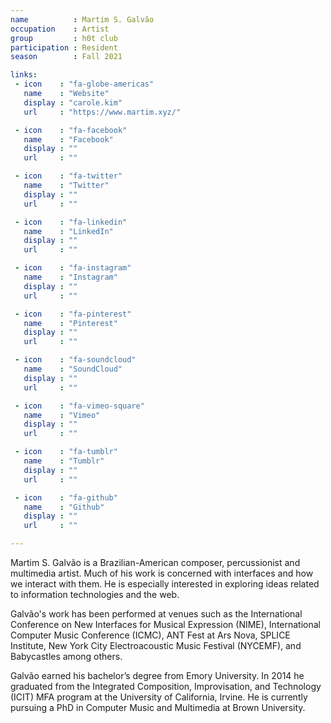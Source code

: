 ```yaml
---
name          : Martim S. Galvão
occupation    : Artist
group         : h0t club
participation : Resident
season        : Fall 2021

links:
 - icon    : "fa-globe-americas"
   name    : "Website"
   display : "carole.kim"
   url     : "https://www.martim.xyz/"

 - icon    : "fa-facebook"
   name    : "Facebook"
   display : ""
   url     : ""

 - icon    : "fa-twitter"
   name    : "Twitter"
   display : ""
   url     : ""

 - icon    : "fa-linkedin"
   name    : "LinkedIn"
   display : ""
   url     : ""

 - icon    : "fa-instagram"
   name    : "Instagram"
   display : ""
   url     : ""

 - icon    : "fa-pinterest"
   name    : "Pinterest"
   display : ""
   url     : ""

 - icon    : "fa-soundcloud"
   name    : "SoundCloud"
   display : ""
   url     : ""

 - icon    : "fa-vimeo-square"
   name    : "Vimeo"
   display : ""
   url     : ""

 - icon    : "fa-tumblr"
   name    : "Tumblr"
   display : ""
   url     : ""

 - icon    : "fa-github"
   name    : "Github"
   display : ""
   url     : ""

---
```

Martim S. Galvão is a Brazilian-American composer, percussionist and multimedia artist. Much of his work is concerned with interfaces and how we interact with them. He is especially interested in exploring ideas related to information technologies and the web.

Galvão's work has been performed at venues such as the International Conference on New Interfaces for Musical Expression (NIME), International Computer Music Conference (ICMC), ANT Fest at Ars Nova, SPLICE Institute, New York City Electroacoustic Music Festival (NYCEMF), and Babycastles among others.

Galvão earned his bachelor’s degree from Emory University. In 2014 he graduated from the Integrated Composition, Improvisation, and Technology (ICIT) MFA program at the University of California, Irvine. He is currently pursuing a PhD in Computer Music and Multimedia at Brown University.